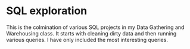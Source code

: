# SQL exploration

This is the colmination of various SQL projects in my Data Gathering and Warehousing class. It starts with cleaning dirty data and then running various queries. I have only included the most interesting queries. 
